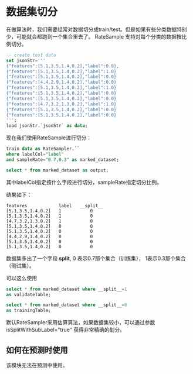 # 数据集切分

在做算法时，我们需要经常对数据切分成train/test。但是如果有些分类数据特别少，可能就会都跑到一个集合里去了。
RateSample 支持对每个分类的数据按比例切分。

```sql
-- create test data
set jsonStr='''
{"features":[5.1,3.5,1.4,0.2],"label":0.0},
{"features":[5.1,3.5,1.4,0.2],"label":1.0}
{"features":[5.1,3.5,1.4,0.2],"label":0.0}
{"features":[4.4,2.9,1.4,0.2],"label":0.0}
{"features":[5.1,3.5,1.4,0.2],"label":1.0}
{"features":[5.1,3.5,1.4,0.2],"label":0.0}
{"features":[5.1,3.5,1.4,0.2],"label":0.0}
{"features":[4.7,3.2,1.3,0.2],"label":1.0}
{"features":[5.1,3.5,1.4,0.2],"label":0.0}
{"features":[5.1,3.5,1.4,0.2],"label":0.0}
''';
load jsonStr.`jsonStr` as data;
```

现在我们使用RateSample进行切分：

```sql
train data as RateSampler.`` 
where labelCol="label"
and sampleRate="0.7,0.3" as marked_dataset;

select * from marked_dataset as output;
```

其中labelCol指定按什么字段进行切分，sampleRate指定切分比例。

结果如下：

```
features            label   __split__
[5.1,3.5,1.4,0.2]	1	        0
[5.1,3.5,1.4,0.2]	1	        0
[4.7,3.2,1.3,0.2]	1	        0
[5.1,3.5,1.4,0.2]	0	        0
[5.1,3.5,1.4,0.2]	0	        0
[4.4,2.9,1.4,0.2]	0	        0
[5.1,3.5,1.4,0.2]	0	        0
[5.1,3.5,1.4,0.2]	0	        0
```

数据集多出了一个字段 __split__, 0 表示0.7那个集合（训练集）， 1表示0.3那个集合（测试集）。

可以这么使用

```sql
select * from marked_dataset where __split__=1
as validateTable;

select * from marked_dataset where __split__=0
as trainingTable;
```

默认RateSampler采用估算算法，如果数据集较小，可以通过参数isSplitWithSubLabel="true" 获得非常精确的划分。


## 如何在预测时使用

该模块无法在预测中使用。


